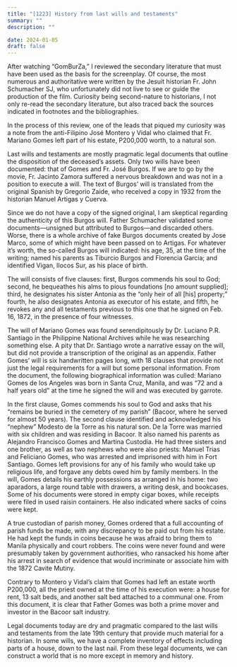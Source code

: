 ```yaml
---
title: "[1223] History from last wills and testaments"
summary: ""
description: ""

date: 2024-01-05
draft: false
---
```


After watching “GomBurZa,” I reviewed the secondary literature that must have been used as the basis for the screenplay. Of course, the most numerous and authoritative were written by the Jesuit historian Fr. John Schumacher SJ, who unfortunately did not live to see or guide the production of the film. Curiosity being second-nature to historians, I not only re-read the secondary literature, but also traced back the sources indicated in footnotes and the bibliographies.

In the process of this review, one of the leads that piqued my curiosity was a note from the anti-Filipino José Montero y Vidal who claimed that Fr. Mariano Gomes left part of his estate, P200,000 worth, to a natural son.

Last wills and testaments are mostly pragmatic legal documents that outline the disposition of the deceased’s assets. Only two wills have been documented: that of Gomes and Fr. José Burgos. If we are to go by the movie, Fr. Jacinto Zamora suffered a nervous breakdown and was not in a position to execute a will. The text of Burgos’ will is translated from the original Spanish by Gregorio Zaide, who received a copy in 1932 from the historian Manuel Artigas y Cuerva.

Since we do not have a copy of the signed original, I am skeptical regarding the authenticity of this Burgos will. Father Schumacher validated some documents—unsigned but attributed to Burgos—and discarded others. Worse, there is a whole archive of fake Burgos documents created by Jose Marco, some of which might have been passed on to Artigas. For whatever it’s worth, the so-called Burgos will indicated: his age, 35, at the time of the writing; named his parents as Tiburcio Burgos and Florencia Garcia; and identified Vigan, Ilocos Sur, as his place of birth.

The will consists of five clauses: first, Burgos commends his soul to God; second, he bequeathes his alms to pious foundations [no amount supplied]; third, he designates his sister Antonia as the “only heir of all [his] property;” fourth, he also designates Antonia as executor of his estate, and fifth, he revokes any and all testaments previous to this one that he signed on Feb. 16, 1872, in the presence of four witnesses.

The will of Mariano Gomes was found serendipitously by Dr. Luciano P.R. Santiago in the Philippine National Archives while he was researching something else. A pity that Dr. Santiago wrote a narrative essay on the will, but did not provide a transcription of the original as an appendix. Father Gomes’ will is six handwritten pages long, with 18 clauses that provide not just the legal requirements for a will but some personal information. From the document, the following biographical information was culled: Mariano Gomes de los Angeles was born in Santa Cruz, Manila, and was “72 and a half years old” at the time he signed the will and was executed by garrote.

In the first clause, Gomes commends his soul to God and asks that his “remains be buried in the cemetery of my parish” (Bacoor, where he served for almost 50 years). The second clause identified and acknowledged his “nephew” Modesto de la Torre as his natural son. De la Torre was married with six children and was residing in Bacoor. It also named his parents as Alejandro Francisco Gomes and Martina Custodia. He had three sisters and one brother, as well as two nephews who were also priests: Manuel Trias and Feliciano Gomes, who was arrested and imprisoned with him in Fort Santiago. Gomes left provisions for any of his family who would take up religious life, and forgave any debts owed him by family members. In the will, Gomes details his earthly possessions as arranged in his home: two aparadors, a large round table with drawers, a writing desk, and bookcases. Some of his documents were stored in empty cigar boxes, while receipts were filed in used raisin containers. He also indicated where sacks of coins were kept.

A true custodian of parish money, Gomes ordered that a full accounting of parish funds be made, with any discrepancy to be paid out from his estate. He had kept the funds in coins because he was afraid to bring them to Manila physically and court robbers. The coins were never found and were presumably taken by government authorities, who ransacked his home after his arrest in search of evidence that would incriminate or associate him with the 1872 Cavite Mutiny.

Contrary to Montero y Vidal’s claim that Gomes had left an estate worth P200,000, all the priest owned at the time of his execution were: a house for rent, 13 salt beds, and another salt bed attached to a communal one. From this document, it is clear that Father Gomes was both a prime mover and investor in the Bacoor salt industry.

Legal documents today are dry and pragmatic compared to the last wills and testaments from the late 19th century that provide much material for a historian. In some wills, we have a complete inventory of effects including parts of a house, down to the last nail. From these legal documents, we can construct a world that is no more except in memory and history.

